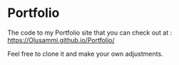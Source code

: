 # Portfolio

The code to my Portfolio site that you can check out at : https://Olusammi.github.io/Portfolio/

Feel free to clone it and make your own adjustments.
